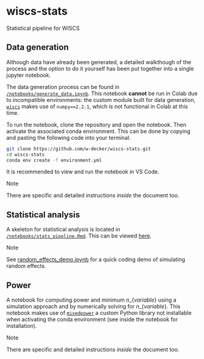 # wiscs-stats
Statistical pipeline for WISCS

## Data generation
Although data have already been generated, a detailed walkthough of the process and the option to do it yourself has been put together into a single jupyter notebook.

The data generation process can be found in [$\texttt{/notebooks/generate\_data.ipynb}$](/notebooks/generate_data.ipynb). This notebook **cannot** be run in Colab due to incompatible environments: the custom module built for data generation, [`wiscs`](https://github.com/w-decker/wiscs) makes use of `numpy==2.2.1`, which is not functional in Colab at this time. 

To run the notebook, clone the repository and open the notebook. Then activate the associated conda environment. This can be done by copying and pasting the following code into your terminal.

```bash
git clone https://github.com/w-decker/wiscs-stats.git
cd wiscs-stats
conda env create -f environment.yml
```

It is recommended to view and run the notebook in VS Code. 

>[!NOTE]
>There are specific and detailed instructions _inside_ the document too.

## Statistical analysis
A skeleton for statistical analysis is located in [$\texttt{/notebooks/stats\_pipeline.Rmd}$](notebooks/stats_pipeline.Rmd). This can be viewed [here](https://html-preview.github.io/?url=https://github.com/w-decker/wiscs-stats/blob/main/notebooks/stats_pipeline.html).

>[!NOTE]
>See [random_effects_demo.ipynb](/notebooks/random_effects_demo.ipynb) for a quick coding demo of simulating random effects.

## Power
A notebook for computing power and minimum $n\_\{variable\}$ using a simulation approach and by numerically solving for $n\_\{variable\}$. This notebook makes use of [`mixedpower`](https://github.com/w-decker/mixedpower) a custom Python library not installable when activating the conda environment (see inside the notebook for installation).

>[!NOTE]
>There are specific and detailed instructions _inside_ the document too.

